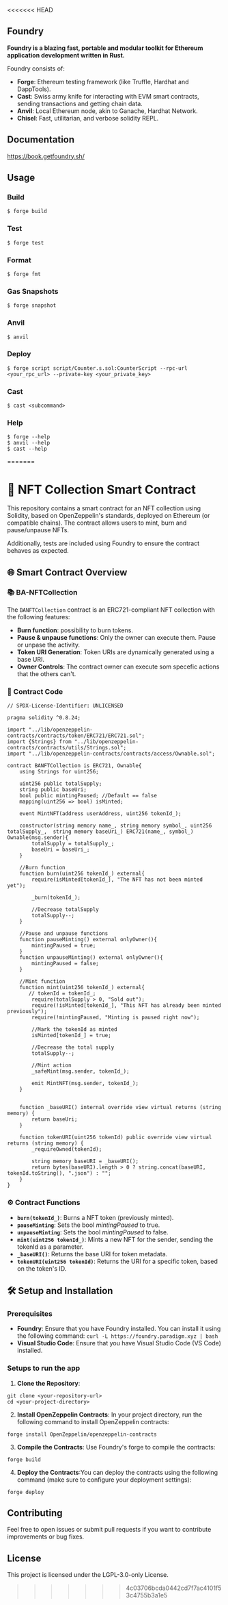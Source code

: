<<<<<<< HEAD
## Foundry

**Foundry is a blazing fast, portable and modular toolkit for Ethereum application development written in Rust.**

Foundry consists of:

-   **Forge**: Ethereum testing framework (like Truffle, Hardhat and DappTools).
-   **Cast**: Swiss army knife for interacting with EVM smart contracts, sending transactions and getting chain data.
-   **Anvil**: Local Ethereum node, akin to Ganache, Hardhat Network.
-   **Chisel**: Fast, utilitarian, and verbose solidity REPL.

## Documentation

https://book.getfoundry.sh/

## Usage

### Build

```shell
$ forge build
```

### Test

```shell
$ forge test
```

### Format

```shell
$ forge fmt
```

### Gas Snapshots

```shell
$ forge snapshot
```

### Anvil

```shell
$ anvil
```

### Deploy

```shell
$ forge script script/Counter.s.sol:CounterScript --rpc-url <your_rpc_url> --private-key <your_private_key>
```

### Cast

```shell
$ cast <subcommand>
```

### Help

```shell
$ forge --help
$ anvil --help
$ cast --help
```
=======
# 🚀 NFT Collection Smart Contract

This repository contains a smart contract for an NFT collection using Solidity, based on OpenZeppelin's standards, deployed on Ethereum (or compatible chains). The contract allows users to mint, burn and pause/unpause NFTs.

Additionally, tests are included using Foundry to ensure the contract behaves as expected.



## 🌐 Smart Contract Overview

### 📚 BA-NFTCollection

The `BANFTCollection` contract is an ERC721-compliant NFT collection with the following features:

- **Burn function**: possibility to burn tokens.
- **Pause & unpause functions**: Only the owner can execute them. Pause or unpase the activity.
- **Token URI Generation**: Token URIs are dynamically generated using a base URI.
- **Owner Controls**: The contract owner can execute som specefic actions that the others can't.

### 📜 Contract Code

```solidity
// SPDX-License-Identifier: UNLICENSED

pragma solidity ^0.8.24;

import "../lib/openzeppelin-contracts/contracts/token/ERC721/ERC721.sol";
import {Strings} from "../lib/openzeppelin-contracts/contracts/utils/Strings.sol";
import "../lib/openzeppelin-contracts/contracts/access/Ownable.sol";

contract BANFTCollection is ERC721, Ownable{
    using Strings for uint256;

    uint256 public totalSupply;
    string public baseUri;
    bool public mintingPaused; //Default == false
    mapping(uint256 => bool) isMinted;

    event MintNFT(address userAddress, uint256 tokenId_);

    constructor(string memory name_, string memory symbol_, uint256 totalSupply_,  string memory baseUri_) ERC721(name_, symbol_) Ownable(msg.sender){
        totalSupply = totalSupply_;
        baseUri = baseUri_;
    }

    //Burn function
    function burn(uint256 tokenId_) external{
        require(isMinted[tokenId_], "The NFT has not been minted yet");

        _burn(tokenId_);

        //Decrease totalSupply
        totalSupply--;
    }

    //Pause and unpause functions
    function pauseMinting() external onlyOwner(){
        mintingPaused = true;
    }
    function unpauseMinting() external onlyOwner(){
        mintingPaused = false;
    }

    //Mint function
    function mint(uint256 tokenId_) external{
       // tokenId = tokenId_;
        require(totalSupply > 0, "Sold out");
        require(!isMinted[tokenId_], "This NFT has already been minted previously");
        require(!mintingPaused, "Minting is paused right now");

        //Mark the tokenId as minted
        isMinted[tokenId_] = true;

        //Decrease the total supply
        totalSupply--;

        //Mint action 
        _safeMint(msg.sender, tokenId_);

        emit MintNFT(msg.sender, tokenId_);
    }


    function _baseURI() internal override view virtual returns (string memory) {
        return baseUri;
    }

    function tokenURI(uint256 tokenId) public override view virtual returns (string memory) {
        _requireOwned(tokenId);

        string memory baseURI = _baseURI();
        return bytes(baseURI).length > 0 ? string.concat(baseURI, tokenId.toString(), ".json") : "";
    }
}
```
### ⚙️ Contract Functions
- **`burn(tokenId_)`**: Burns a NFT token (previously minted).
- **`pauseMinting`**: Sets the bool *mintingPaused* to true.
- **`unpauseMinting`**: Sets the bool *mintingPaused* to false.
- **`mint(uint256 tokenId_)`**: Mints a new NFT for the sender, sending the tokenId as a parameter.
- **`_baseURI()`**: Returns the base URI for token metadata.
- **`tokenURI(uint256 tokenId)`**: Returns the URI for a specific token, based on the token's ID.


## 🛠️ Setup and Installation
### Prerequisites
- **Foundry**: Ensure that you have Foundry installed. You can install it using the following command:
```curl -L https://foundry.paradigm.xyz | bash```
- **Visual Studio Code**: Ensure that you have Visual Studio Code (VS Code) installed.

### Setups to run the app
1. **Clone the Repository**:
```
git clone <your-repository-url>
cd <your-project-directory> 
```
2. **Install OpenZeppelin Contracts**: In your project directory, run the following command to install OpenZeppelin contracts:
```
forge install OpenZeppelin/openzeppelin-contracts
```

3. **Compile the Contracts**: Use Foundry's forge to compile the contracts:
```
forge build
```
4. **Deploy the Contracts**:You can deploy the contracts using the following command (make sure to configure your deployment settings):
```
forge deploy
```

## Contributing

Feel free to open issues or submit pull requests if you want to contribute improvements or bug fixes.




## License

This project is licensed under the LGPL-3.0-only License.
>>>>>>> 4c03706bcda0442cd7f7ac4101f53c4755b3a1e5
